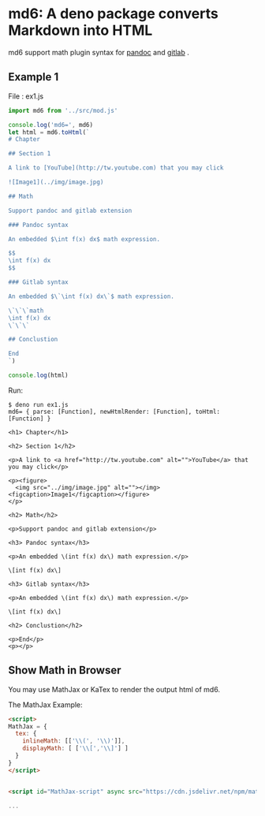 # md6: A deno package converts Markdown into HTML

md6 support math plugin syntax for [pandoc](https://pandoc.org/MANUAL.html#math) and [gitlab](https://docs.gitlab.com/ee/user/markdown.html#math) .

## Example 1

File : ex1.js

```js
import md6 from '../src/mod.js'

console.log('md6=', md6)
let html = md6.toHtml(`
# Chapter

## Section 1

A link to [YouTube](http://tw.youtube.com) that you may click

![Image1](../img/image.jpg)

## Math

Support pandoc and gitlab extension

### Pandoc syntax

An embedded $\int f(x) dx$ math expression.

$$
\int f(x) dx
$$

### Gitlab syntax

An embedded $\`\int f(x) dx\`$ math expression.

\`\`\`math
\int f(x) dx
\`\`\`

## Conclustion

End
`)

console.log(html)
```

Run:

```
$ deno run ex1.js
md6= { parse: [Function], newHtmlRender: [Function], toHtml: [Function] }

<h1> Chapter</h1>

<h2> Section 1</h2>

<p>A link to <a href="http://tw.youtube.com" alt="">YouTube</a> that you may click</p>

<p><figure>
  <img src="../img/image.jpg" alt=""></img>
<figcaption>Image1</figcaption></figure>
</p>

<h2> Math</h2>

<p>Support pandoc and gitlab extension</p>

<h3> Pandoc syntax</h3>

<p>An embedded \(int f(x) dx\) math expression.</p>

\[int f(x) dx\]

<h3> Gitlab syntax</h3>

<p>An embedded \(int f(x) dx\) math expression.</p>

\[int f(x) dx\]

<h2> Conclustion</h2>

<p>End</p>
<p></p>
```

## Show Math in Browser

You may use MathJax or KaTex to render the output html of md6.

The MathJax Example:

```html
<script>
MathJax = {
  tex: {
    inlineMath: [['\\(', '\\)']],
    displayMath: [ ['\\[','\\]'] ]
  }
}
</script>


<script id="MathJax-script" async src="https://cdn.jsdelivr.net/npm/mathjax@3/es5/tex-chtml.js">

...
```
